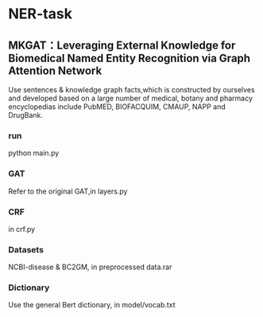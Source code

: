 # NER-task
## MKGAT：Leveraging External Knowledge for Biomedical Named Entity Recognition via Graph Attention Network
Use sentences & knowledge graph facts,which is constructed by ourselves and developed based on a large number of medical, botany and pharmacy encyclopedias include PubMED, BIOFACQUIM, CMAUP, NAPP and DrugBank.
### run
python main.py
### GAT
Refer to the original GAT,in layers.py
### CRF
in crf.py
### Datasets
NCBI-disease & BC2GM, in preprocessed data.rar
### Dictionary
Use the general Bert dictionary, in model/vocab.txt
